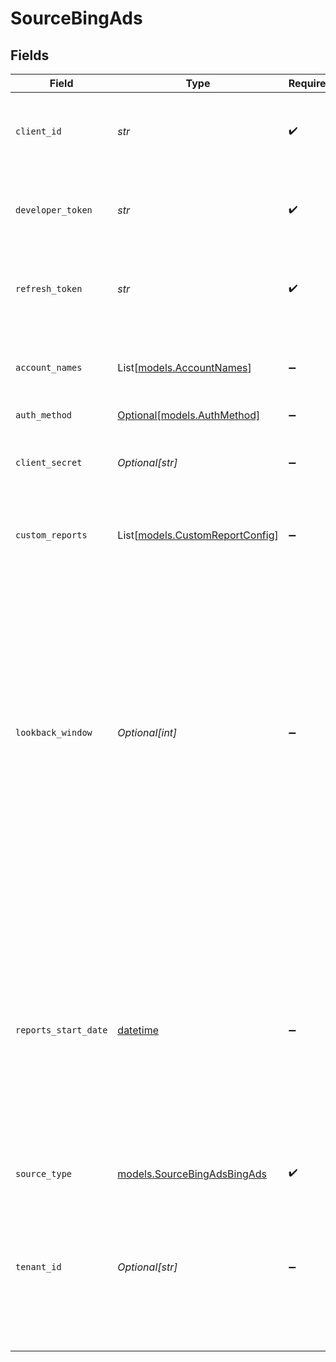 # SourceBingAds


## Fields

| Field                                                                                                                                                                                                                                                                                                            | Type                                                                                                                                                                                                                                                                                                             | Required                                                                                                                                                                                                                                                                                                         | Description                                                                                                                                                                                                                                                                                                      |
| ---------------------------------------------------------------------------------------------------------------------------------------------------------------------------------------------------------------------------------------------------------------------------------------------------------------- | ---------------------------------------------------------------------------------------------------------------------------------------------------------------------------------------------------------------------------------------------------------------------------------------------------------------- | ---------------------------------------------------------------------------------------------------------------------------------------------------------------------------------------------------------------------------------------------------------------------------------------------------------------- | ---------------------------------------------------------------------------------------------------------------------------------------------------------------------------------------------------------------------------------------------------------------------------------------------------------------- |
| `client_id`                                                                                                                                                                                                                                                                                                      | *str*                                                                                                                                                                                                                                                                                                            | :heavy_check_mark:                                                                                                                                                                                                                                                                                               | The Client ID of your Microsoft Advertising developer application.                                                                                                                                                                                                                                               |
| `developer_token`                                                                                                                                                                                                                                                                                                | *str*                                                                                                                                                                                                                                                                                                            | :heavy_check_mark:                                                                                                                                                                                                                                                                                               | Developer token associated with user. See more info <a href="https://docs.microsoft.com/en-us/advertising/guides/get-started?view=bingads-13#get-developer-token"> in the docs</a>.                                                                                                                              |
| `refresh_token`                                                                                                                                                                                                                                                                                                  | *str*                                                                                                                                                                                                                                                                                                            | :heavy_check_mark:                                                                                                                                                                                                                                                                                               | Refresh Token to renew the expired Access Token.                                                                                                                                                                                                                                                                 |
| `account_names`                                                                                                                                                                                                                                                                                                  | List[[models.AccountNames](../models/accountnames.md)]                                                                                                                                                                                                                                                           | :heavy_minus_sign:                                                                                                                                                                                                                                                                                               | Predicates that will be used to sync data by specific accounts.                                                                                                                                                                                                                                                  |
| `auth_method`                                                                                                                                                                                                                                                                                                    | [Optional[models.AuthMethod]](../models/authmethod.md)                                                                                                                                                                                                                                                           | :heavy_minus_sign:                                                                                                                                                                                                                                                                                               | N/A                                                                                                                                                                                                                                                                                                              |
| `client_secret`                                                                                                                                                                                                                                                                                                  | *Optional[str]*                                                                                                                                                                                                                                                                                                  | :heavy_minus_sign:                                                                                                                                                                                                                                                                                               | The Client Secret of your Microsoft Advertising developer application.                                                                                                                                                                                                                                           |
| `custom_reports`                                                                                                                                                                                                                                                                                                 | List[[models.CustomReportConfig](../models/customreportconfig.md)]                                                                                                                                                                                                                                               | :heavy_minus_sign:                                                                                                                                                                                                                                                                                               | You can add your Custom Bing Ads report by creating one.                                                                                                                                                                                                                                                         |
| `lookback_window`                                                                                                                                                                                                                                                                                                | *Optional[int]*                                                                                                                                                                                                                                                                                                  | :heavy_minus_sign:                                                                                                                                                                                                                                                                                               | Also known as attribution or conversion window. How far into the past to look for records (in days). If your conversion window has an hours/minutes granularity, round it up to the number of days exceeding. Used only for performance report streams in incremental mode without specified Reports Start Date. |
| `reports_start_date`                                                                                                                                                                                                                                                                                             | [datetime](https://docs.python.org/3/library/datetime.html#datetime-objects)                                                                                                                                                                                                                                     | :heavy_minus_sign:                                                                                                                                                                                                                                                                                               | The start date from which to begin replicating report data. Any data generated before this date will not be replicated in reports. This is a UTC date in YYYY-MM-DD format. If not set, data from previous and current calendar year will be replicated.                                                         |
| `source_type`                                                                                                                                                                                                                                                                                                    | [models.SourceBingAdsBingAds](../models/sourcebingadsbingads.md)                                                                                                                                                                                                                                                 | :heavy_check_mark:                                                                                                                                                                                                                                                                                               | N/A                                                                                                                                                                                                                                                                                                              |
| `tenant_id`                                                                                                                                                                                                                                                                                                      | *Optional[str]*                                                                                                                                                                                                                                                                                                  | :heavy_minus_sign:                                                                                                                                                                                                                                                                                               | The Tenant ID of your Microsoft Advertising developer application. Set this to "common" unless you know you need a different value.                                                                                                                                                                              |